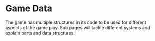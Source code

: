 # Game Data

The game has multiple structures in its code to be used for different aspects of the game play. Sub pages will tackle different systems and explain parts and data structures.